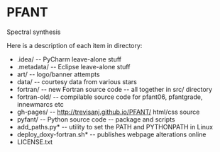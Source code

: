 # PFANT

Spectral synthesis

Here is a description of each item in directory:

* .idea/                   -- PyCharm leave-alone stuff
* .metadata/               -- Eclipse leave-alone stuff
* art/                     -- logo/banner attempts
* data/                    -- courtesy data from various stars
* fortran/                 -- new Fortran source code -- all together in src/ directory
* fortran-old/             -- compilable source code for pfant06, pfantgrade, innewmarcs etc
* gh-pages/                -- http://trevisanj.github.io/PFANT/ html/css source
* pyfant/                  -- Python source code -- package and scripts
* add_paths.py*            -- utility to set the PATH and PYTHONPATH in Linux
* deploy_doxy-fortran.sh*  -- publishes webpage alterations online
* LICENSE.txt



